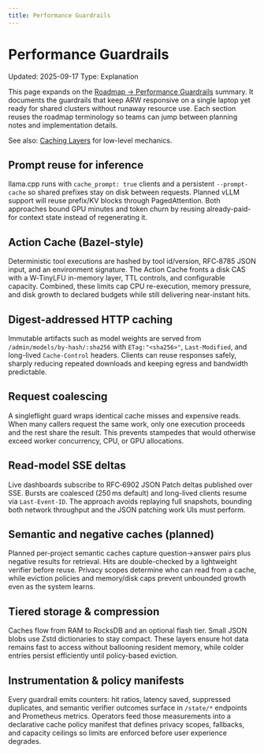 ```yaml
---
title: Performance Guardrails
---
```


# Performance Guardrails

Updated: 2025-09-17
Type: Explanation

This page expands on the [Roadmap → Performance Guardrails](../ROADMAP.md#performance-guardrails) summary. It documents the guardrails that keep ARW responsive on a single laptop yet ready for shared clusters without runaway resource use. Each section reuses the roadmap terminology so teams can jump between planning notes and implementation details.

See also: [Caching Layers](caching_layers.md) for low-level mechanics.

## Prompt reuse for inference

llama.cpp runs with `cache_prompt: true` clients and a persistent `--prompt-cache` so shared prefixes stay on disk between requests. Planned vLLM support will reuse prefix/KV blocks through PagedAttention. Both approaches bound GPU minutes and token churn by reusing already-paid-for context state instead of regenerating it.

## Action Cache (Bazel-style)

Deterministic tool executions are hashed by tool id/version, RFC‑8785 JSON input, and an environment signature. The Action Cache fronts a disk CAS with a W‑TinyLFU in-memory layer, TTL controls, and configurable capacity. Combined, these limits cap CPU re-execution, memory pressure, and disk growth to declared budgets while still delivering near-instant hits.

## Digest-addressed HTTP caching

Immutable artifacts such as model weights are served from `/admin/models/by-hash/:sha256` with `ETag:"<sha256>"`, `Last-Modified`, and long-lived `Cache-Control` headers. Clients can reuse responses safely, sharply reducing repeated downloads and keeping egress and bandwidth predictable.

## Request coalescing

A singleflight guard wraps identical cache misses and expensive reads. When many callers request the same work, only one execution proceeds and the rest share the result. This prevents stampedes that would otherwise exceed worker concurrency, CPU, or GPU allocations.

## Read-model SSE deltas

Live dashboards subscribe to RFC‑6902 JSON Patch deltas published over SSE. Bursts are coalesced (250 ms default) and long-lived clients resume via `Last-Event-ID`. The approach avoids replaying full snapshots, bounding both network throughput and the JSON patching work UIs must perform.

## Semantic and negative caches (planned)

Planned per-project semantic caches capture question→answer pairs plus negative results for retrieval. Hits are double-checked by a lightweight verifier before reuse. Privacy scopes determine who can read from a cache, while eviction policies and memory/disk caps prevent unbounded growth even as the system learns.

## Tiered storage & compression

Caches flow from RAM to RocksDB and an optional flash tier. Small JSON blobs use Zstd dictionaries to stay compact. These layers ensure hot data remains fast to access without ballooning resident memory, while colder entries persist efficiently until policy-based eviction.

## Instrumentation & policy manifests

Every guardrail emits counters: hit ratios, latency saved, suppressed duplicates, and semantic verifier outcomes surface in `/state/*` endpoints and Prometheus metrics. Operators feed those measurements into a declarative cache policy manifest that defines privacy scopes, fallbacks, and capacity ceilings so limits are enforced before user experience degrades.
